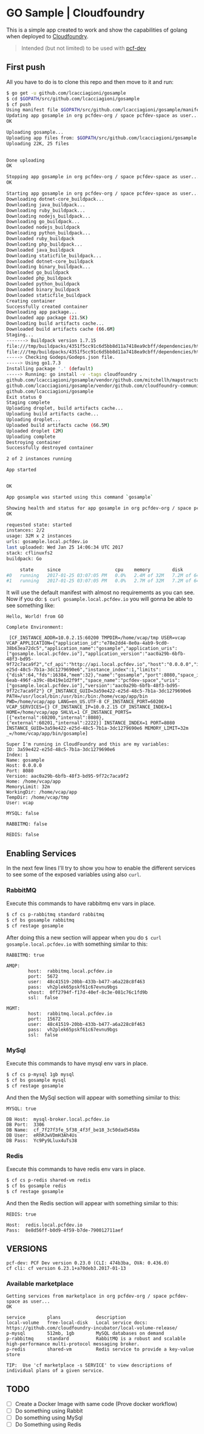 # GO Sample | Cloudfoundry
This is a simple app created to work and show the capabilities of golang when deployed to [Cloudfoundry](https://www.cloudfoundry.org/).

> Intended (but not limited) to be used with [pcf-dev](http://pivotal.io/pcf-dev)

## First push
All you have to do is to clone this repo and then move to it and run:
```bash
$ go get -u github.com/lcacciagioni/gosample
$ cd $GOPATH/src/github.com/lcacciagioni/gosample
$ cf push
Using manifest file $GOPATH/src/github.com/lcacciagioni/gosample/manifest.yml
Updating app gosample in org pcfdev-org / space pcfdev-space as user...
OK

Uploading gosample...
Uploading app files from: $GOPATH/src/github.com/lcacciagioni/gosample
Uploading 22K, 25 files

                             
Done uploading
OK

Stopping app gosample in org pcfdev-org / space pcfdev-space as user...
OK

Starting app gosample in org pcfdev-org / space pcfdev-space as user...
Downloading dotnet-core_buildpack...
Downloading java_buildpack...
Downloading ruby_buildpack...
Downloading nodejs_buildpack...
Downloading go_buildpack...
Downloaded nodejs_buildpack
Downloading python_buildpack...
Downloaded ruby_buildpack
Downloading php_buildpack...
Downloaded java_buildpack
Downloading staticfile_buildpack...
Downloaded dotnet-core_buildpack
Downloading binary_buildpack...
Downloaded go_buildpack
Downloaded php_buildpack
Downloaded python_buildpack
Downloaded binary_buildpack
Downloaded staticfile_buildpack
Creating container
Successfully created container
Downloading app package...
Downloaded app package (21.5K)
Downloading build artifacts cache...
Downloaded build artifacts cache (66.6M)
Staging...
-------> Buildpack version 1.7.15
file:///tmp/buildpacks/4351f5cc91c6d5bb8d11a7418ea9cbff/dependencies/https___buildpacks.cloudfoundry.org_concourse-binaries_godep_godep-v75-linux-x64.tgz
file:///tmp/buildpacks/4351f5cc91c6d5bb8d11a7418ea9cbff/dependencies/https___buildpacks.cloudfoundry.org_concourse-binaries_glide_glide-v0.12.3-linux-x64.tgz
-----> Checking Godeps/Godeps.json file.
-----> Using go1.7.3
Installing package '.' (default)
-----> Running: go install -v -tags cloudfoundry . 
github.com/lcacciagioni/gosample/vendor/github.com/mitchellh/mapstructure
github.com/lcacciagioni/gosample/vendor/github.com/cloudfoundry-community/go-cfenv
github.com/lcacciagioni/gosample
Exit status 0
Staging complete
Uploading droplet, build artifacts cache...
Uploading build artifacts cache...
Uploading droplet...
Uploaded build artifacts cache (66.5M)
Uploaded droplet (2M)
Uploading complete
Destroying container
Successfully destroyed container

2 of 2 instances running

App started


OK

App gosample was started using this command `gosample`

Showing health and status for app gosample in org pcfdev-org / space pcfdev-space as user...
OK

requested state: started
instances: 2/2
usage: 32M x 2 instances
urls: gosample.local.pcfdev.io
last uploaded: Wed Jan 25 14:06:34 UTC 2017
stack: cflinuxfs2
buildpack: Go

     state     since                    cpu    memory        disk          details
#0   running   2017-01-25 03:07:05 PM   0.0%   2.4M of 32M   7.2M of 64M
#1   running   2017-01-25 03:07:05 PM   0.0%   2.7M of 32M   7.2M of 64M
```
It will use the default manifest with almost no requirements as you can see. Now if you do: `$ curl gosample.local.pcfdev.io` you will gonna be able to see something like:
```
Hello, World! from GO

Complete Environment: 

 [CF_INSTANCE_ADDR=10.0.2.15:60200 TMPDIR=/home/vcap/tmp USER=vcap VCAP_APPLICATION={"application_id":"e78e2dd4-8e0a-4ab9-9cd0-38b63ea72dc5","application_name":"gosample","application_uris":["gosample.local.pcfdev.io"],"application_version":"aac0a29b-6bfb-48f3-bd95-9f72c7aca9f2","cf_api":"http://api.local.pcfdev.io","host":"0.0.0.0","instance_id":"3a59e422-e25d-48c5-7b1a-3dc1279690e6","instance_index":1,"limits":{"disk":64,"fds":16384,"mem":32},"name":"gosample","port":8080,"space_id":"0f9dede9-6eab-496f-a39c-8b419e1d2f9f","space_name":"pcfdev-space","uris":["gosample.local.pcfdev.io"],"version":"aac0a29b-6bfb-48f3-bd95-9f72c7aca9f2"} CF_INSTANCE_GUID=3a59e422-e25d-48c5-7b1a-3dc1279690e6 PATH=/usr/local/bin:/usr/bin:/bin:/home/vcap/app/bin PWD=/home/vcap/app LANG=en_US.UTF-8 CF_INSTANCE_PORT=60200 VCAP_SERVICES={} CF_INSTANCE_IP=10.0.2.15 CF_INSTANCE_INDEX=1 HOME=/home/vcap/app SHLVL=1 CF_INSTANCE_PORTS=[{"external":60200,"internal":8080},{"external":60201,"internal":2222}] INSTANCE_INDEX=1 PORT=8080 INSTANCE_GUID=3a59e422-e25d-48c5-7b1a-3dc1279690e6 MEMORY_LIMIT=32m _=/home/vcap/app/bin/gosample]

Super I'm running in CloudFoundry and this are my variables:
ID: 3a59e422-e25d-48c5-7b1a-3dc1279690e6
Index: 1
Name: gosample
Host: 0.0.0.0
Port: 8080
Version: aac0a29b-6bfb-48f3-bd95-9f72c7aca9f2
Home: /home/vcap/app
MemoryLimit: 32m
WorkingDir: /home/vcap/app
TempDir: /home/vcap/tmp
User: vcap

MYSQL: false

RABBITMQ: false

REDIS: false

```
## Enabling Services
In the next few lines I'll try to show you how to enable the different services to see some of the exposed variables using also `curl`.
### RabbitMQ
Execute this commands to have rabbitmq env vars in place.
```bash
$ cf cs p-rabbitmq standard rabbitmq
$ cf bs gosample rabbitmq
$ cf restage gosample
```
After doing this a new section will appear when you do `$ curl gosample.local.pcfdev.io` with something similar to this:
```
RABBITMQ: true

AMQP: 
        host:  rabbitmq.local.pcfdev.io
        port:  5672
        user:  48c41519-20bb-433b-b477-a6a228c8f463
        pass:  vh2plek65pskf61c67evnu9bgs
        vhost:  0ff2794f-f17d-40ef-8c3e-081c76c1fd9b
        ssl:  false

MGMT: 
        host:  rabbitmq.local.pcfdev.io
        port:  15672
        user:  48c41519-20bb-433b-b477-a6a228c8f463
        pass:  vh2plek65pskf61c67evnu9bgs
        ssl:  false
```
### MySql
Execute this commands to have mysql env vars in place.
```bash
$ cf cs p-mysql 1gb mysql
$ cf bs gosample mysql
$ cf restage gosample
```
And then the MySql section will appear with something similar to this:
```
MYSQL: true

DB Host:  mysql-broker.local.pcfdev.io
DB Port:  3306
DB Name:  cf_7f27f3fe_5f38_4f3f_be18_3c50dad5458a
DB User:  eRhRJwVDmH3Ah4Us
DB Pass:  Yc9Py9Llux4uTs38
```
### Redis
Execute this commands to have redis env vars in place.
```bash
$ cf cs p-redis shared-vm redis
$ cf bs gosample redis
$ cf restage gosample
```
And then the Redis section will appear with something similar to this:
```
REDIS: true

Host:  redis.local.pcfdev.io
Pass:  8e8d56ff-b0d9-4f59-b7de-790012711aef
```

## VERSIONS

```
pcf-dev: PCF Dev version 0.23.0 (CLI: 474b3ba, OVA: 0.436.0)
cf cli: cf version 6.23.1+a70deb3.2017-01-13
```

### Available marketplace
```
Getting services from marketplace in org pcfdev-org / space pcfdev-space as user...
OK

service        plans             description
local-volume   free-local-disk   Local service docs: https://github.com/cloudfoundry-incubator/local-volume-release/
p-mysql        512mb, 1gb        MySQL databases on demand
p-rabbitmq     standard          RabbitMQ is a robust and scalable high-performance multi-protocol messaging broker.
p-redis        shared-vm         Redis service to provide a key-value store

TIP:  Use 'cf marketplace -s SERVICE' to view descriptions of individual plans of a given service.
```

## TODO
- [ ] Create a Docker Image with same code (Prove docker workflow)
- [ ] Do something using Rabbit
- [ ] Do something using MySql
- [ ] Do Something using Redis